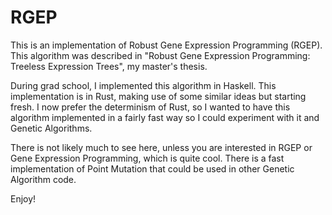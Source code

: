 # RGEP
This is an implementation of Robust Gene Expression Programming (RGEP). This algorithm
was described in "Robust Gene Expression Programming: Treeless Expression Trees", my
master's thesis.


During grad school, I implemented this algorithm in Haskell. This implementation
is in Rust, making use of some similar ideas but starting fresh. I now prefer the
determinism of Rust, so I wanted to have this algorithm implemented in a fairly
fast way so I could experiment with it and Genetic Algorithms.


There is not likely much to see here, unless you are interested in RGEP or
Gene Expression Programming, which is quite cool. There is a fast implementation
of Point Mutation that could be used in other Genetic Algorithm code.



Enjoy!
